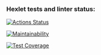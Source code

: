 ### Hexlet tests and linter status:
[![Actions Status](https://github.com/AnnaMozulko/frontend-project-46/actions/workflows/hexlet-check.yml/badge.svg)](https://github.com/AnnaMozulko/frontend-project-46/actions)

[![Maintainability](https://api.codeclimate.com/v1/badges/acbc2c5ac42be698d380/maintainability)](https://codeclimate.com/github/AnnaMozulko/frontend-project-46/maintainability)


[![Test Coverage](https://api.codeclimate.com/v1/badges/acbc2c5ac42be698d380/test_coverage)](https://codeclimate.com/github/AnnaMozulko/frontend-project-46/test_coverage)